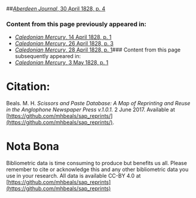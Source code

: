 ##[*Aberdeen Journal*, 30 April 1828, p. 4](https://mhbeals.github.io/sap_html/Aberdeen-Journal/Aberdeen-Journal-30-April-1828-p-4)

### Content from this page previously appeared in:
+ [*Caledonian Mercury*, 14 April 1828, p. 1](https://mhbeals.github.io/sap_html/Caledonian-Mercury/Caledonian-Mercury-14-April-1828-p-1)
+ [*Caledonian Mercury*, 26 April 1828, p. 3](https://mhbeals.github.io/sap_html/Caledonian-Mercury/Caledonian-Mercury-26-April-1828-p-3)
+ [*Caledonian Mercury*, 28 April 1828, p. 1](https://mhbeals.github.io/sap_html/Caledonian-Mercury/Caledonian-Mercury-28-April-1828-p-1)### Content from this page subsequently appeared in:
+ [*Caledonian Mercury*, 3 May 1828, p. 1](https://mhbeals.github.io/sap_html/Caledonian-Mercury/Caledonian-Mercury-3-May-1828-p-1)
                    
# Citation: 

Beals. M. H. *Scissors and Paste Database: A Map of Reprinting and Reuse in the Anglophone Newspaper Press v.1.0.1.* 2 June 2017. Available at [https://github.com/mhbeals/sap_reprints/](https://github.com/mhbeals/sap_reprints/). 
                    
# Nota Bona

Bibliometric data is time consuming to produce but benefits us all. Please remember to cite or acknowledge this and any other bibliometric data you use in your research. All data is available CC-BY 4.0 at [https://github.com/mhbeals/sap_reprints](https://github.com/mhbeals/sap_reprints)